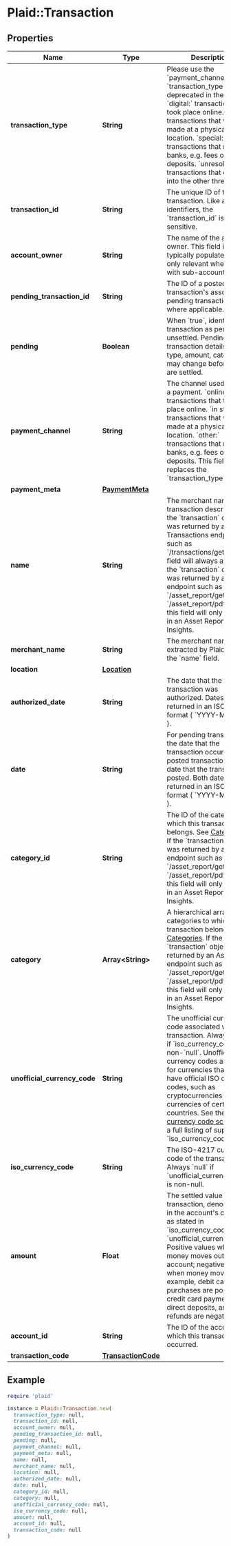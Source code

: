 # Plaid::Transaction

## Properties

| Name | Type | Description | Notes |
| ---- | ---- | ----------- | ----- |
| **transaction_type** | **String** | Please use the &#x60;payment_channel&#x60; field, &#x60;transaction_type&#x60; will be deprecated in the future.  &#x60;digital:&#x60; transactions that took place online.  &#x60;place:&#x60; transactions that were made at a physical location.  &#x60;special:&#x60; transactions that relate to banks, e.g. fees or deposits.  &#x60;unresolved:&#x60; transactions that do not fit into the other three types.  | [optional] |
| **transaction_id** | **String** | The unique ID of the transaction. Like all Plaid identifiers, the &#x60;transaction_id&#x60; is case sensitive. |  |
| **account_owner** | **String** | The name of the account owner. This field is not typically populated and only relevant when dealing with sub-accounts. | [optional] |
| **pending_transaction_id** | **String** | The ID of a posted transaction&#39;s associated pending transaction, where applicable. | [optional] |
| **pending** | **Boolean** | When &#x60;true&#x60;, identifies the transaction as pending or unsettled. Pending transaction details (name, type, amount, category ID) may change before they are settled. |  |
| **payment_channel** | **String** | The channel used to make a payment. &#x60;online:&#x60; transactions that took place online.  &#x60;in store:&#x60; transactions that were made at a physical location.  &#x60;other:&#x60; transactions that relate to banks, e.g. fees or deposits.  This field replaces the &#x60;transaction_type&#x60; field.  | [optional] |
| **payment_meta** | [**PaymentMeta**](PaymentMeta.md) |  | [optional] |
| **name** | **String** | The merchant name or transaction description.  If the &#x60;transaction&#x60; object was returned by a Transactions endpoint such as &#x60;/transactions/get&#x60;, this field will always appear. If the &#x60;transaction&#x60; object was returned by an Assets endpoint such as &#x60;/asset_report/get/&#x60; or &#x60;/asset_report/pdf/get&#x60;, this field will only appear in an Asset Report with Insights. | [optional] |
| **merchant_name** | **String** | The merchant name, as extracted by Plaid from the &#x60;name&#x60; field. | [optional] |
| **location** | [**Location**](Location.md) |  | [optional] |
| **authorized_date** | **String** | The date that the transaction was authorized. Dates are returned in an ISO 8601 format ( &#x60;YYYY-MM-DD&#x60; ). | [optional] |
| **date** | **String** | For pending transactions, the date that the transaction occurred; for posted transactions, the date that the transaction posted. Both dates are returned in an ISO 8601 format ( &#x60;YYYY-MM-DD&#x60; ). |  |
| **category_id** | **String** | The ID of the category to which this transaction belongs. See [Categories](https://plaid.com/docs/#category-overview).  If the &#x60;transaction&#x60; object was returned by an Assets endpoint such as &#x60;/asset_report/get/&#x60; or &#x60;/asset_report/pdf/get&#x60;, this field will only appear in an Asset Report with Insights. | [optional] |
| **category** | **Array&lt;String&gt;** | A hierarchical array of the categories to which this transaction belongs. See [Categories](https://plaid.com/docs/#category-overview).  If the &#x60;transaction&#x60; object was returned by an Assets endpoint such as &#x60;/asset_report/get/&#x60; or &#x60;/asset_report/pdf/get&#x60;, this field will only appear in an Asset Report with Insights. | [optional] |
| **unofficial_currency_code** | **String** | The unofficial currency code associated with the transaction. Always &#x60;null&#x60; if &#x60;iso_currency_code&#x60; is non-&#x60;null&#x60;. Unofficial currency codes are used for currencies that do not have official ISO currency codes, such as cryptocurrencies and the currencies of certain countries.  See the [currency code schema](/docs/api/accounts#currency-code-schema) for a full listing of supported &#x60;iso_currency_code&#x60;s. | [optional] |
| **iso_currency_code** | **String** | The ISO-4217 currency code of the transaction. Always &#x60;null&#x60; if &#x60;unofficial_currency_code&#x60; is non-null. | [optional] |
| **amount** | **Float** | The settled value of the transaction, denominated in the account&#39;s currency, as stated in &#x60;iso_currency_code&#x60; or &#x60;unofficial_currency_code&#x60;. Positive values when money moves out of the account; negative values when money moves in. For example, debit card purchases are positive; credit card payments, direct deposits, and refunds are negative. |  |
| **account_id** | **String** | The ID of the account in which this transaction occurred. |  |
| **transaction_code** | [**TransactionCode**](TransactionCode.md) |  | [optional] |

## Example

```ruby
require 'plaid'

instance = Plaid::Transaction.new(
  transaction_type: null,
  transaction_id: null,
  account_owner: null,
  pending_transaction_id: null,
  pending: null,
  payment_channel: null,
  payment_meta: null,
  name: null,
  merchant_name: null,
  location: null,
  authorized_date: null,
  date: null,
  category_id: null,
  category: null,
  unofficial_currency_code: null,
  iso_currency_code: null,
  amount: null,
  account_id: null,
  transaction_code: null
)
```

